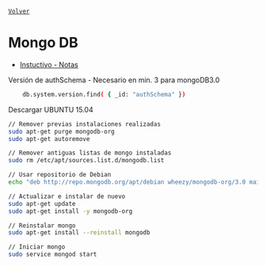 ﻿[`Volver`](../index.html)

# Mongo DB

- [Instuctivo - Notas](mongoDb/mongoDb.pdf)

Versión de authSchema - Necesario en min. 3 para mongoDB3.0

```bash
	db.system.version.find( { _id: "authSchema" })		
```  

Descargar UBUNTU 15.04

```bash
// Remover previas instalaciones realizadas
sudo apt-get purge mongodb-org
sudo apt-get autoremove

// Remover antiguas listas de mongo instaladas
sudo rm /etc/apt/sources.list.d/mongodb.list

// Usar repositorio de Debian 
echo "deb http://repo.mongodb.org/apt/debian wheezy/mongodb-org/3.0 main" | sudo tee /etc/apt/sources.list.d/mongodb-org-3.0.list

// Actualizar e instalar de nuevo
sudo apt-get update
sudo apt-get install -y mongodb-org

// Reinstalar mongo
sudo apt-get install --reinstall mongodb

// Iniciar mongo
sudo service mongod start
```  